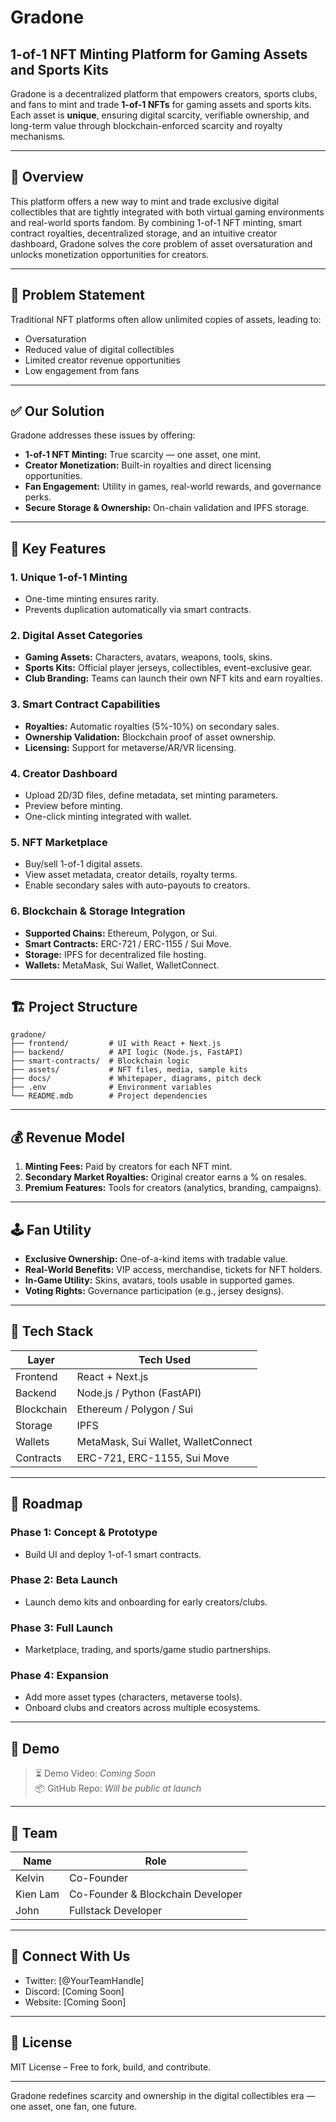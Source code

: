 # Gradone 
## 1-of-1 NFT Minting Platform for Gaming Assets and Sports Kits

Gradone is a decentralized platform that empowers creators, sports clubs, and fans to mint and trade **1-of-1 NFTs** for gaming assets and sports kits. Each asset is **unique**, ensuring digital scarcity, verifiable ownership, and long-term value through blockchain-enforced scarcity and royalty mechanisms.

----

## 📖 Overview

This platform offers a new way to mint and trade exclusive digital collectibles that are tightly integrated with both virtual gaming environments and real-world sports fandom. By combining 1-of-1 NFT minting, smart contract royalties, decentralized storage, and an intuitive creator dashboard, Gradone solves the core problem of asset oversaturation and unlocks monetization opportunities for creators.

----

## 🧩 Problem Statement

Traditional NFT platforms often allow unlimited copies of assets, leading to:
- Oversaturation
- Reduced value of digital collectibles
- Limited creator revenue opportunities
- Low engagement from fans

---

## ✅ Our Solution

Gradone addresses these issues by offering:
- **1-of-1 NFT Minting:** True scarcity — one asset, one mint.
- **Creator Monetization:** Built-in royalties and direct licensing opportunities.
- **Fan Engagement:** Utility in games, real-world rewards, and governance perks.
- **Secure Storage & Ownership:** On-chain validation and IPFS storage.

---

## 🎯 Key Features

### 1. Unique 1-of-1 Minting
- One-time minting ensures rarity.
- Prevents duplication automatically via smart contracts.

### 2. Digital Asset Categories
- **Gaming Assets:** Characters, avatars, weapons, tools, skins.
- **Sports Kits:** Official player jerseys, collectibles, event-exclusive gear.
- **Club Branding:** Teams can launch their own NFT kits and earn royalties.

### 3. Smart Contract Capabilities
- **Royalties:** Automatic royalties (5%-10%) on secondary sales.
- **Ownership Validation:** Blockchain proof of asset ownership.
- **Licensing:** Support for metaverse/AR/VR licensing.

### 4. Creator Dashboard
- Upload 2D/3D files, define metadata, set minting parameters.
- Preview before minting.
- One-click minting integrated with wallet.

### 5. NFT Marketplace
- Buy/sell 1-of-1 digital assets.
- View asset metadata, creator details, royalty terms.
- Enable secondary sales with auto-payouts to creators.

### 6. Blockchain & Storage Integration
- **Supported Chains:** Ethereum, Polygon, or Sui.
- **Smart Contracts:** ERC-721 / ERC-1155 / Sui Move.
- **Storage:** IPFS for decentralized file hosting.
- **Wallets:** MetaMask, Sui Wallet, WalletConnect.

---

## 🏗️ Project Structure

```
gradone/
├── frontend/         # UI with React + Next.js
├── backend/          # API logic (Node.js, FastAPI)
├── smart-contracts/  # Blockchain logic
├── assets/           # NFT files, media, sample kits
├── docs/             # Whitepaper, diagrams, pitch deck
├── .env              # Environment variables
└── README.mdb        # Project dependencies
```


---

## 💰 Revenue Model

1. **Minting Fees:** Paid by creators for each NFT mint.
2. **Secondary Market Royalties:** Original creator earns a % on resales.
3. **Premium Features:** Tools for creators (analytics, branding, campaigns).

---

## 🕹️ Fan Utility

- **Exclusive Ownership:** One-of-a-kind items with tradable value.
- **Real-World Benefits:** VIP access, merchandise, tickets for NFT holders.
- **In-Game Utility:** Skins, avatars, tools usable in supported games.
- **Voting Rights:** Governance participation (e.g., jersey designs).

---

## 🧠 Tech Stack

| Layer       | Tech Used                        |
|-------------|----------------------------------|
| Frontend    | React + Next.js                  |
| Backend     | Node.js / Python (FastAPI)       |
| Blockchain  | Ethereum / Polygon / Sui         |
| Storage     | IPFS                             |
| Wallets     | MetaMask, Sui Wallet, WalletConnect |
| Contracts   | ERC-721, ERC-1155, Sui Move      |

---

## 📆 Roadmap

### Phase 1: Concept & Prototype
- Build UI and deploy 1-of-1 smart contracts.

### Phase 2: Beta Launch
- Launch demo kits and onboarding for early creators/clubs.

### Phase 3: Full Launch
- Marketplace, trading, and sports/game studio partnerships.

### Phase 4: Expansion
- Add more asset types (characters, metaverse tools).
- Onboard clubs and creators across multiple ecosystems.

---

## 🎥 Demo

> ⏳ Demo Video: _Coming Soon_  
> 📦 GitHub Repo: _Will be public at launch_

---

## 👥 Team

| Name         | Role                    |
|--------------|-------------------------|
| Kelvin       | Co-Founder              
| Kien Lam     | Co-Founder & Blockchain Developer
| John         | Fullstack Developer   

---

## 🔗 Connect With Us

- Twitter: [@YourTeamHandle]
- Discord: [Coming Soon]
- Website: [Coming Soon]

---

## 📄 License

MIT License – Free to fork, build, and contribute.

---

Gradone redefines scarcity and ownership in the digital collectibles era — one asset, one fan, one future.
